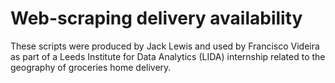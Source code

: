 # Web-scraping delivery availability

These scripts were produced by Jack Lewis and used by Francisco Videira as part of a Leeds Institute for Data Analytics (LIDA) internship related to the geography of groceries home delivery.
